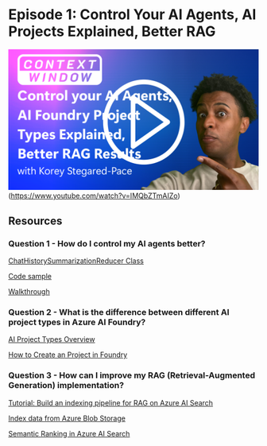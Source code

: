 # Episode 1: Control Your AI Agents, AI Projects Explained, Better RAG

![Episode 1](../images/episode-1.png)(https://www.youtube.com/watch?v=IMQbZTmAIZo)


## Resources

### Question 1 - How do I control my AI agents better?

[ChatHistorySummarizationReducer Class](https://learn.microsoft.com/en-us/python/api/semantic-kernel/semantic_kernel.contents.chathistorysummarizationreducer?view=semantic-kernel-python)

[Code sample](https://github.com/microsoft/semantic-kernel/blob/main/python/samples/concepts/chat_completion/simple_chatbot_with_summary_history_reducer.py)

[Walkthrough](https://deepwiki.com/microsoft/SemanticKernelCookBook/4.3-agent-orchestration)


### Question 2 - What is the difference between different AI project types in Azure AI Foundry?

[AI Project Types Overview](https://learn.microsoft.com/en-us/azure/ai-foundry/what-is-azure-ai-foundry#project-types)

[How to Create an Project in Foundry](https://learn.microsoft.com/en-us/azure/ai-foundry/how-to/create-projects?tabs=ai-foundry&pivots=hub-project) 

### Question 3 - How can I improve my RAG (Retrieval-Augmented Generation) implementation?

[Tutorial: Build an indexing pipeline for RAG on Azure AI Search](https://learn.microsoft.com/en-us/azure/search/tutorial-rag-build-solution-pipeline)

[Index data from Azure Blob Storage
](https://learn.microsoft.com/en-us/azure/search/search-howto-indexing-azure-blob-storage)

[Semantic Ranking in Azure AI Search](https://learn.microsoft.com/en-us/azure/search/semantic-search-overview)

